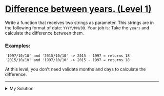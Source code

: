 # [Difference between years. (Level 1)](https://www.codewars.com/kata/588f5a38ec641b411200005b)

Write a function that receives two strings as parameter. This strings are in the following format of date: `YYYY/MM/DD`.
Your job is: Take the `years` and calculate the difference between them.

### Examples:

    '1997/10/10' and '2015/10/10' -> 2015 - 1997 = returns 18
    '2015/10/10' and '1997/10/10' -> 2015 - 1997 = returns 18

At this level, you don't need validate months and days to calculate the difference.

---

<details><summary>My Solution</summary>

```js
var howManyYears = function (date1, date2) {
  return Math.abs(date1.slice(0, 4) - date2.slice(0, 4))
}
```

</details>
